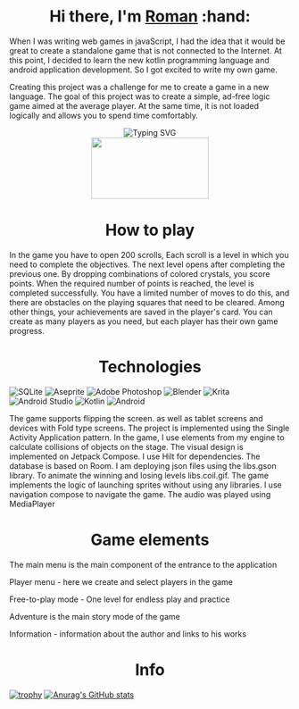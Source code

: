 <h1 align="center">Hi there, I'm <a href="https://spiritualadviser.github.io/Standcorexam/index.html" target="_blank">Roman</a> 
:hand:</h1>

<p  align="left">When I was writing web games in javaScript, I had the idea that it would be great to create a standalone game that is not connected to the Internet. At this point, I decided to learn the new kotlin programming language and android application development. So I got excited to write my own game.</p>

<p align="left"> Creating this project was a challenge for me to create a game in a new language. The goal of this project was to create a simple, ad-free logic game aimed at the average player. At the same time, it is not loaded logically and allows you to spend time comfortably.</p>
 
<p align="center"><img src="https://readme-typing-svg.herokuapp.com?font=Fira+Code&weight=300&duration=3000&pause=2000&color=F7840E&center=true&vCenter=true&width=260&lines=I+present+my+project" alt="Typing SVG" />
<br align="center"><img src="https://github.com/user-attachments/assets/ce42938f-1b73-4397-ba71-4f97f18e402d" width=210 height="110"/></p>

<h1 align="center">How to play</h1>
In the game you have to open 200 scrolls, Each scroll is a level in which you need to complete the objectives. The next level opens after completing the previous one. By dropping combinations of colored crystals, you score points. When the required number of points is reached, the level is completed successfully. You have a limited number of moves to do this, and there are obstacles on the playing squares that need to be cleared. Among other things, your achievements are saved in the player's card. You can create as many players as you need, but each player has their own game progress.

<h1 align="center">Technologies</h1>

 ![SQLite](https://img.shields.io/badge/sqlite-%2307405e.svg?style=for-the-badge&logo=sqlite&logoColor=white)
 ![Aseprite](https://img.shields.io/badge/Aseprite-FFFFFF?style=for-the-badge&logo=Aseprite&logoColor=#7D929E)
 ![Adobe Photoshop](https://img.shields.io/badge/adobe%20photoshop-%2331A8FF.svg?style=for-the-badge&logo=adobe%20photoshop&logoColor=white)
 ![Blender](https://img.shields.io/badge/blender-%23F5792A.svg?style=for-the-badge&logo=blender&logoColor=white)
 ![Krita](https://img.shields.io/badge/Krita-203759?style=for-the-badge&logo=krita&logoColor=EEF37B)
 ![Android Studio](https://img.shields.io/badge/android%20studio-346ac1?style=for-the-badge&logo=android%20studio&logoColor=white)
 ![Kotlin](https://img.shields.io/badge/kotlin-%237F52FF.svg?style=for-the-badge&logo=kotlin&logoColor=white)
 ![Android](https://img.shields.io/badge/Android-3DDC84?style=for-the-badge&logo=android&logoColor=white)

The game supports flipping the screen. as well as tablet screens and devices with Fold type screens.
The project is implemented using the Single Activity Application pattern. In the game, I use elements from my engine to calculate collisions of objects on the stage. The visual design is implemented on Jetpack Compose. I use Hilt for dependencies. The database is based on Room. I am deploying json files using the libs.gson library. To animate the winning and losing levels libs.coil.gif. The game implements the logic of launching sprites without using any libraries. I use navigation compose to navigate the game. The audio was played using MediaPlayer

<h1 align="center">Game elements</h1>

<p>The main menu is the main component of the entrance to the application</p>
<p>Player menu - here we create and select players in the game</p>
<p>Free-to-play mode - One level for endless play and practice</p>
<p>Adventure is the main story mode of the game</p>
<p>Information - information about the author and links to his works</p>

<h1 align="center">Info</h1>

[![trophy](https://github-profile-trophy.vercel.app/?username=SpiritualAdviser)](https://github.com/SpiritualAdviser)
[![Anurag's GitHub stats](https://github-readme-stats.vercel.app/api?username=SpiritualAdviser)](https://github.com/SpiritualAdviser)
